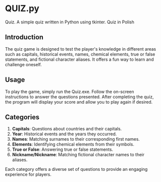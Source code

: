 # QUIZ.py
Quiz. A simple quiz written in Python using tkinter.
Quiz in Polish
## Introduction

The quiz game is designed to test the player's knowledge in different areas such as capitals, historical events, names, chemical elements, true or false statements, and fictional character aliases. It offers a fun way to learn and challenge oneself.

## Usage

To play the game, simply run the Quiz.exe. Follow the on-screen instructions to answer the questions presented. After completing the quiz, the program will display your score and allow you to play again if desired.

## Categories

1. **Capitals**: Questions about countries and their capitals.
2. **Year**: Historical events and the years they occurred.
3. **Names**: Matching surnames to their corresponding first names.
4. **Elements**: Identifying chemical elements from their symbols.
5. **True or False**: Answering true or false statements.
6. **Nickname/Nickname**: Matching fictional character names to their aliases.

Each category offers a diverse set of questions to provide an engaging experience for players.
